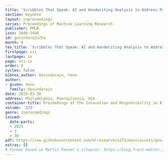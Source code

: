 ```yaml
---
title: 'Scribbles That Speak: AI and Handwriting Analysis to Address Pathological Challenges'
section: Keynote
layout: inproceedings
series: Proceedings of Machine Learning Research
publisher: PMLR
issn: 2640-3498
id: govindaraju25a
month: 0
tex_title: 'Scribbles That Speak: AI and Handwriting Analysis to Address Pathological Challenges'
firstpage: vii
lastpage: ix
page: vii-ix
order: 0
cycles: false
bibtex_author: Govindaraju, Venu
author:
- given: Venu
  family: Govindaraju
date: 2025-03-30
address: Philadelphia, Pennsylvania, USA
container-title: Proceedings of the Innovation and Responsibility in AI-Supported Education Workshop
volume: '273'
genre: inproceedings
issued:
  date-parts:
  - 2025
  - 3
  - 30
pdf: https://raw.githubusercontent.com/mlresearch/v273/main/assets/govindaraju25a/govindaraju25a.pdf
extras: []
# Format based on Martin Fenner's citeproc: https://blog.front-matter.io/posts/citeproc-yaml-for-bibliographies/
---
```

